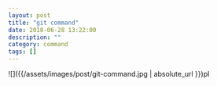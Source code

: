 ```yaml
---
layout: post
title: "git command"
date: 2018-06-28 13:22:00
description: ""
category: command
tags: []
---
```


![]({{/assets/images/post/git-command.jpg | absolute_url }})pl